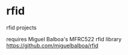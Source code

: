 # rfid
rfid projects

requires Miguel Balboa's MFRC522 rfid library
https://github.com/miguelbalboa/rfid
